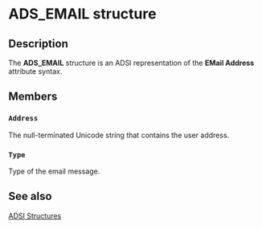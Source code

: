 # ADS_EMAIL structure

## Description

The **ADS_EMAIL** structure is an ADSI representation of the **EMail Address** attribute syntax.

## Members

### `Address`

The null-terminated Unicode string that contains the user address.

### `Type`

Type of the email message.

## See also

[ADSI Structures](https://learn.microsoft.com/windows/desktop/ADSI/adsi-structures)